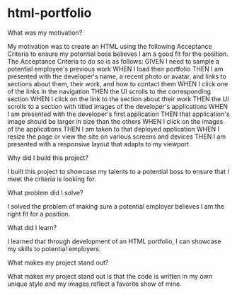 # html-portfolio
<!-- image -->
What was my motivation?

My motivation was to create an HTML using the following Acceptance Criteria to ensure my potential boss believes I am a good fit for the position. The Acceptance Criteria to do so is as follows:
GIVEN I need to sample a potential employee's previous work
WHEN I load their portfolio
THEN I am presented with the developer's name, a recent photo or avatar, and links to sections about them, their work, and how to contact them
WHEN I click one of the links in the navigation
THEN the UI scrolls to the corresponding section
WHEN I click on the link to the section about their work
THEN the UI scrolls to a section with titled images of the developer's applications
WHEN I am presented with the developer's first application
THEN that application's image should be larger in size than the others
WHEN I click on the images of the applications
THEN I am taken to that deployed application
WHEN I resize the page or view the site on various screens and devices
THEN I am presented with a responsive layout that adapts to my viewport

Why did I build this project?

I built this project to showcase my talents to a potential boss to ensure that I meet the criteria is looking for. 

What problem did I solve? 

I solved the problem of making sure a potential employer believes I am the right fit for a position. 

What did I learn?

I learned that through development of an HTML portfolio, I can showcase my skills to potential employers. 

What makes my project stand out? 

What makes my project stand out is that the code is written in my own unique style and my images reflect a favorite show of mine. 